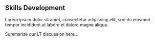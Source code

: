 
## Skills Development 

Lorem ipsum dolor sit amet, consectetur adipiscing elit, sed do eiusmod tempor incididunt ut labore et dolore magna aliqua.

Summarize our LT discussion here...

